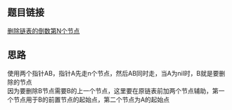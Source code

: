 ## 题目链接
[删除链表的倒数第N个节点](https://leetcode-cn.com/problems/remove-nth-node-from-end-of-list/)

## 思路
使用两个指针AB，指针A先走n个节点，然后AB同时走，当A为nil时，B就是要删除的节点  
因为要删除B节点需要B的上一个节点，这里要在原链表前加两个节点辅助，第一个节点用于B的前置节点的起始点，第二个节点为A的起始点